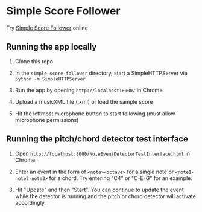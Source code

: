 # Simple Score Follower

Try [Simple Score Follower](https://clairehkc.github.io/simple-score-follower/src/app/) online

## Running the app locally

1) Clone this repo

2) In the `simple-score-follower` directory, start a SimpleHTTPServer via `python -m SimpleHTTPServer`

3) Run the app by opening `http://localhost:8000/` in Chrome

4) Upload a musicXML file (.xml) or load the sample score

5) Hit the leftmost microphone button to start following (must allow microphone permissions)

## Running the pitch/chord detector test interface

1) Open `http://localhost:8000/NoteEventDetectorTestInterface.html` in Chrome

2) Enter an event in the form of `<note><octave>` for a single note or `<note1-note2-note3>` for a chord. Try entering "C4" or "C-E-G" for an example.

3) Hit "Update" and then "Start". You can continue to update the event while the detector is running and the pitch or chord detector will activate accordingly.
 
